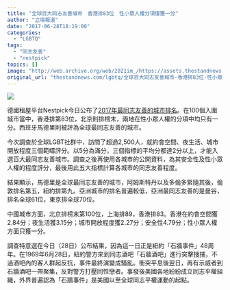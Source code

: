 ```yaml
---
title: "全球百大同志友善城市　香港排83位　性小眾人權分項僅獲一分"
author: "立場報道"
date: "2017-06-28T18:19:00"
categories:
  - "LGBTQ"
tags:
  - "同志友善"
  - "nestpick"
topics: []
image: "http://web.archive.org/web/2021im_/https://assets.thestandnews.com/media/photos/pride-01_NOp3V.png"
original_url: "thestandnews.com/lgbtq/全球百大同志友善城市-香港排83位-性小眾人權分項僅獲一分"
---
```

![](http://web.archive.org/web/2021im_/https://assets.thestandnews.com/media/photos/pride-01_NOp3V.png)

德國租屋平台Nestpick今日公布了[2017年最同志友善的城市排名](http://web.archive.org/web/20211229132440/https://www.nestpick.com/best-lgbt-cities/)。在100個入圍城市當中，香港排第83位，北京則排榜末，兩地在性小眾人權的分項中均只有一分。西班牙馬德里則被評為全球最同志友善的城市。

今次調查於全球LGBT社群中，訪問了超過2,500人，就約會空間、夜生活、城市開放程度三個範疇評分。以5分為滿分，三個指標的平均分都達2分以上，才能入選百大最同志友善城市。調查之後再使用各城市的公開資料，為其安全性及性小眾人權的程度評分，最後用此五大指標計算各城市的同志友善程度。

結果顯示，馬德里是全球最同志友善的城市，阿姆斯特丹以及多倫多緊隨其後，倫敦排名第五，紐約排第九。亞洲城市的排名普遍較低，亞洲最同志友善的是曼谷，排名全球61位，東京排全球70位。

中國城市方面，北京排榜末第100位，上海排89，香港排83。香港在約會空間獲2.84分；夜生活獲3.15分；城市開放程度獲2.27分；安全性4.79分；性小眾人權方面只獲一分。

調查特意選在今日（28日）公布結果，因為這一日正是紐約「石牆事件」48周年。在1969年6月28日，紐約警方來到同志酒吧「石牆酒吧」進行突擊搜捕，不過酒吧內的客人群起反抗，事件最終演變成騷亂。衝突平息後翌日，再有示威者到石牆酒吧一帶聚集，反對警方打壓同性戀者。事發後美國各地紛紛成立同志平權組織，外界普遍認為「石牆事件」是美國以至全球同志平權運動的起點。